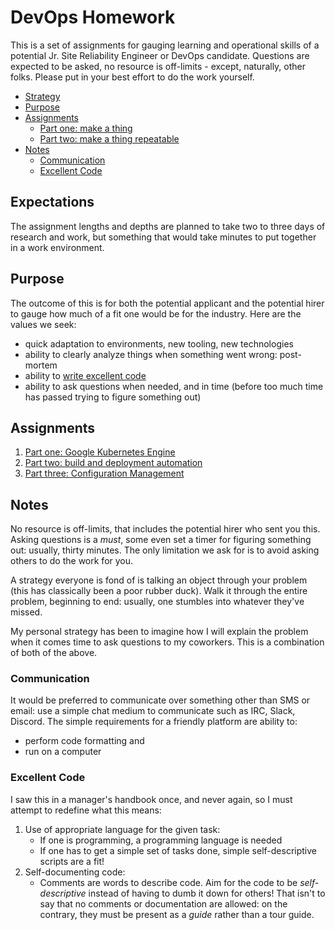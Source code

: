 # DevOps Homework

This is a set of assignments for gauging learning and operational skills of a potential Jr. Site Reliability Engineer or DevOps candidate. Questions are expected to be asked, no resource is off-limits - except, naturally, other folks. Please put in your best effort to do the work yourself.

<!-- toc -->

- [Strategy](#strategy)
- [Purpose](#purpose)
- [Assignments](#assignments)
    * [Part one: make a thing](#part-one-make-a-thing)
    * [Part two: make a thing repeatable](#part-two-make-a-thing-repeatable)
- [Notes](#notes)
    * [Communication](#communication)
    * [Excellent Code](#excellent-code)

<!-- tocstop -->

## Expectations

The assignment lengths and depths are planned to take two to three days of research and work, but something that would take minutes to put together in a work environment.

## Purpose

The outcome of this is for both the potential applicant and the potential hirer to gauge how much of a fit one would be for the industry. Here are the values we seek:

- quick adaptation to environments, new tooling, new technologies
- ability to clearly analyze things when something went wrong: post-mortem
- ability to [write excellent code](#excellent-code)
- ability to ask questions when needed, and in time (before too much time has passed trying to figure something out)

## Assignments

1. [Part one: Google Kubernetes Engine](gke.md)
1. [Part two: build and deployment automation](ci.md)
1. [Part three: Configuration Management](cm.md)

## Notes

No resource is off-limits, that includes the potential hirer who sent you this. Asking questions is a _must_, some even set a timer for figuring something out: usually, thirty minutes. The only limitation we ask for is to avoid asking others to do the work for you.

A strategy everyone is fond of is talking an object through your problem (this has classically been a poor rubber duck). Walk it through the entire problem, beginning to end: usually, one stumbles into whatever they've missed.

My personal strategy has been to imagine how I will explain the problem when it comes time to ask questions to my coworkers. This is a combination of both of the above.

### Communication

It would be preferred to communicate over something other than SMS or email: use a simple chat medium to communicate such as IRC, Slack, Discord. The simple requirements for a friendly platform are ability to:

- perform code formatting and
- run on a computer

### Excellent Code

I saw this in a manager's handbook once, and never again, so I must attempt to redefine what this means:

1. Use of appropriate language for the given task:
    - If one is programming, a programming language is needed
    - If one has to get a simple set of tasks done, simple self-descriptive scripts are a fit!
1. Self-documenting code:
    - Comments are words to describe code. Aim for the code to be _self-descriptive_ instead of having to dumb it down for others! That isn't to say that no comments or documentation are allowed: on the contrary, they must be present as a _guide_ rather than a tour guide.
